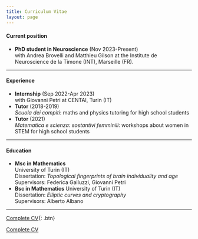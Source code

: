 ```yaml
---
title: Curriculum Vitae
layout: page
---
```

#### Current position

- **PhD student in Neuroscience** (Nov 2023-Present) <br>
with Andrea Brovelli and Matthieu Gilson at the Institute de Neuroscience de la Timone (INT), Marseille (FR).
<hr>

#### Experience

- **Internship** (Sep 2022-Apr 2023) <br>
with Giovanni Petri at CENTAI, Turin (IT)
- **Tutor** (2018-2019) <br>
*Scuola dei compiti*: maths and physics tutoring for high school students
- **Tutor** (2021) <br>
*Matematica e scienza: sostantivi femminili*: workshops about women in STEM for high school students
<hr>

#### Education

- **Msc in Mathematics**   
University of Turin (IT)   
Dissertation: *Topological fingerprints of brain individuality and age* <br>
Supervisors: Federica Galluzzi, Giovanni Petri
- **Bsc in Mathematics** 
University of Turin (IT)   
Dissertation: *Elliptic curves and cryptography* <br>
Supervisors: Alberto Albano
<hr>

[Complete CV](/_data/cv.pdf){: .btn}

<div class="container columns is-centered">
    <div>
        <a href="_data/cv.pdf"
        class="button is-rounded is-uppercase has-text-weight-normal is-black is-outlined">Complete CV</a>
    </div>
</div>